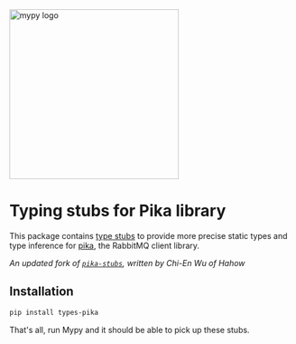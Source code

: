 <a href="http://mypy-lang.org/">
<img src="http://mypy-lang.org/static/mypy_light.svg" alt="mypy logo" width="300px"/>
</a>

# Typing stubs for Pika library

This package contains [type stubs](https://www.python.org/dev/peps/pep-0561/) to provide more precise static types and type inference for [pika](https://github.com/pika/pika), the RabbitMQ client library.

*An updated fork of [`pika-stubs`](https://github.com/hahow/pika-stubs), written by Chi-En Wu of Hahow*


## Installation

```bash
pip install types-pika
```

That's all, run Mypy and it should be able to pick up these stubs.
